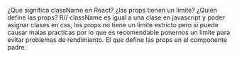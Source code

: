 ¿Qué significa className en React? ¿las props tienen un limite? ¿Quién define las props?
R//
className es igual a una clase en javascript y poder asignar clases en css, 
los props no tiene un limite estricto pero si puede causar malas practicas por lo que es recomendable ponernos un limite para evitar problemas de rendimiento.
El que define las props en el componente padre.
